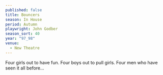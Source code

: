```yaml
---
published: false
title: Bouncers
season: In House
period: Autumn
playwright: John Godber
season_sort: 40
year: "97_98"
venue:
  - New Theatre
---
```


Four girls out to have fun. Four boys out to pull girls. Four men who have seen it all before...
